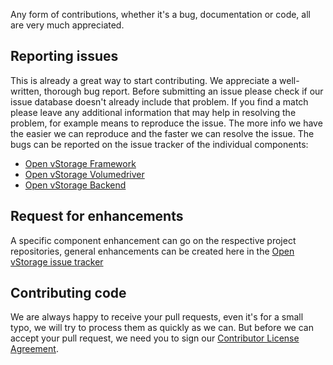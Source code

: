 Any form of contributions, whether it's a bug, documentation or code, all are very much appreciated.

## Reporting issues
This is already a great way to start contributing. We appreciate a well-written, thorough bug report.
Before submitting an issue please check if our issue database doesn't already include that problem. If you find a match
please leave any additional information that may help in resolving the problem, for example means to reproduce the issue.
The more info we have the easier we can reproduce and the faster we can resolve the issue.
The bugs can be reported on the issue tracker of the individual components:
* [Open vStorage Framework](https://github.com/openvstorage/framework/issues)
* [Open vStorage Volumedriver](https://github.com/openvstorage/volumedriver/issues)
* [Open vStorage Backend](https://github.com/openvstorage/alba/issues)

## Request for enhancements
A specific component enhancement can go on the respective project repositories, general enhancements can be created here in the
[Open vStorage issue tracker](https://github.com/openvstorage/openvstorage/issues)

## Contributing code
We are always happy to receive your pull requests, even it's for a small typo, we will try to process them as quickly as we can.
But before we can accept your pull request, we need you to sign our [Contributor License Agreement](http://www.openvstorage.org/contribute).

